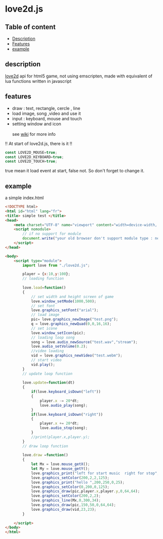 # love2d.js

## Table of content
- [Description](#description)
- [Features](#features)
- [example](#example)

## description
[love2d](https://love2d.org) api for html5 game, not using emscripten, made with equivalent of lua functions written in javascript

## features
- draw : text, rectangle, cercle , line
- load image, song ,video and use it
- input : keyboard, mouse and touch
- setting window and icon  
 <br>see [wiki](https://github.com/oblerion/love2d.js/wiki) for more info
 
!! At start of love2d.js, there is it !!
```js
const LOVE2D_MOUSE=true;
const LOVE2D_KEYBOARD=true;
const LOVE2D_TOUCH=true;
 ```
true mean it load event at start, false not. So don't forget to change it.
## example
a simple index.html
```html
<!DOCTYPE html>
<html id="html" lang="fr">
<title> simple test </title>
<head>
	<meta charset="UTF-8" name="viewport" content="width=device-width, initial-scale=1.0"/>
	<script nomodule>
		// if no support for module
		document.write("your old browser don't support module type : need update it");
	</script>
</head>

<body>
	<script type="module">
		import love from "./love2d.js";

		player = {x:10,y:100};	
		// loading function
		
		love.load=function()
		{
			// set width and height screen of game
			love.window_setMode(1000,500);
			// set font 
			love.graphics_setFont("arial");
			// load image
			pic= love.graphics_newImage("test.png");
			q = love.graphics_newQuad(0,0,16,16);
			// set icone
			love.window_setIcon(pic);
			// loading loop song
			song = love.audio_newSource("test.wav","stream");
			love.audio_setVolume(0.2);
			//video loading
			vid = love.graphics_newVideo("test.webm");
			// start video
			vid.play();
		}
		// update loop function
		
		love.update=function(dt)
		{
			if(love.keyboard_isDown("left")) 
			{
				player.x -= 20*dt;
				love.audio_play(song);
			}
			if(love.keyboard_isDown("right")) 
			{
				player.x += 20*dt;
				love.audio_stop(song);
			}
			//print(player.x,player.y);
		}
		// draw loop function
		
		love.draw =function()
		{
			let Mx = love.mouse_getX();	
			let My = love.mouse_getY();
			love.graphics_print("left for start music  right for stop",12,34,"blue",25);
			love.graphics_setColor(200,2,2,125);
			love.graphics_print("hello ",200,250,0,25);
			love.graphics_setColor(0,200,0,125);
			love.graphics_draw(pic,player.x,player.y,0,64,64);
			love.graphics_setColor(200,2,2);
			love.graphics_line(Mx,0,300,34);
			love.graphics_draw(pic,150,50,0,64,64);
			love.graphics_draw(vid,23,23);
		}
		
	</script>
</body>
</html>
